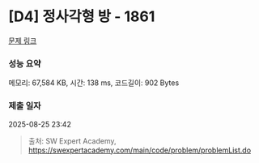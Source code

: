 # [D4] 정사각형 방 - 1861 

[문제 링크](https://swexpertacademy.com/main/code/problem/problemDetail.do?contestProbId=AV5LtJYKDzsDFAXc) 

### 성능 요약

메모리: 67,584 KB, 시간: 138 ms, 코드길이: 902 Bytes

### 제출 일자

2025-08-25 23:42



> 출처: SW Expert Academy, https://swexpertacademy.com/main/code/problem/problemList.do